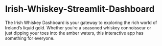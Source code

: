 # Irish-Whiskey-Streamlit-Dashboard
The Irish Whiskey Dashboard is your gateway to exploring the rich world of Ireland’s liquid gold. Whether you’re a seasoned whiskey connoisseur or just dipping your toes into the amber waters, this interactive app has something for everyone.
